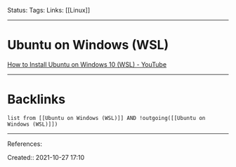 Status: 
Tags: 
Links: [[Linux]]
___
# Ubuntu on Windows (WSL)
[How to Install Ubuntu on Windows 10 (WSL) - YouTube](https://www.youtube.com/watch?v=X-DHaQLrBi8&t=575s&ab_channel=ProgrammingKnowledge2)
___
# Backlinks
```dataview
list from [[Ubuntu on Windows (WSL)]] AND !outgoing([[Ubuntu on Windows (WSL)]])
```
___
References:

Created:: 2021-10-27 17:10
